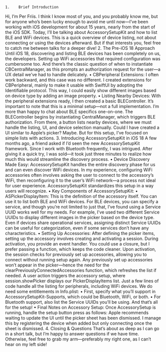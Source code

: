    1.    Brief Introduction
Hi, I’m Per Friis. I think I know most of you, and you probably know me, but for anyone who’s been lucky enough to avoid me until now—I’ve been working with iOS development for about 15 years, nearly from the start of the iOS SDK. Today, I’ll be talking about AccessorySetupKit and how to list BLE and WiFi devices. This is a quick overview of device listing, not about connecting or using the devices afterward. But if that interests you, feel free to catch me between talks for a deeper dive!
    2.    The Pre-iOS 18 Approach
Until iOS 18, discovering and listing BLE devices has been completely on us, the developers. Setting up WiFi accessories that required configuration was cumbersome too. And there’s the classic question of when to instantiate CBCentralManager, as this prompts an authorization request for the user—a UX detail we’ve had to handle delicately.
    •    CBPeripheral Extensions:
I often work backward, and this case was no different. I created extensions for CBPeripheral, mainly to make it usable with SwiftUI by adopting the Identifiable protocol. This way, I could easily show different images based on device type by adding an image property.
    •    Listing Nearby Devices:
With the peripheral extensions ready, I then created a basic BLEController. It’s important to note that this is a minimal setup—not a full implementation. I’m more than happy to chat about BLE specifics one-on-one.
The BLEController begins by instantiating CentralManager, which triggers BLE authorization. From there, a button lists nearby devices, where we must handle the listing, UI, and device selection manually. Could I have created a UI similar to Apple’s picker? Maybe. But for this setup, I’ve focused on simple lists with actions.
    3.    Introducing AccessorySetupKit in iOS 18
A few months ago, a friend asked if I’d seen the new AccessorySetupKit framework. Since I work with Bluetooth frequently, I was intrigued. After giving it a quick try, I was sold—it took just three minutes to realize how much this would streamline the discovery process.
    •    Device Discovery Made Easy:
AccessorySetupKit handles the entire discovery phase for us and can even discover WiFi devices. In my experience, configuring WiFi accessories often involves asking the user to connect to the accessory’s WiFi, then reconfiguring it to the user’s WiFi network—a process not ideal for user experience. AccessorySetupKit standardizes this setup in a way users will recognize.
    •    Key Components of AccessorySetupKit:
    •    ASPickerDisplayItem:
This is the definition of the accessory itself. You can use it to list both BLE and WiFi devices. For BLE devices, you can specify a service, and though you’re not limited to just that, I’ve found using a Service UUID works well for my needs.
For example, I’ve used two different Service UUIDs to display different images in the picker based on the device type. Even if devices share operational services, assigning distinct Service UUIDs can be useful for categorization, even if some services don’t have any characteristics.
    •    Setting Up Accessories:
After defining the picker items, setting up the accessory involves creating and activating a session. During activation, you provide an event handler. You could use a closure, but I prefer passing a function, which keeps the code cleaner.
Upon activation, the session checks for previously set up accessories, allowing you to connect without running setup again. Any previously set up accessories won’t appear in the picker—hence the need for the clearPreviouslyConnectedAccessories function, which refreshes the list if needed.
A user action triggers the accessory setup, where session.showPicker displays our PickerDisplayItems list. Just a few lines of code handle all the listing for peripherals, including WiFi devices. We do need some entitlements in Info.plist:
    •    First, specify what you’ll support in AccessorySetupKit-Supports, which could be Bluetooth, WiFi, or both.
    •    For Bluetooth support, also list the Service UUIDs you’ll be using. And that’s all for the setup!
    •    Final Notes on Accessory Setup:
Once AccessorySetup is running, handle the setup button press as follows: Apple recommends waiting to update the UI until the picker sheet has been dismissed. I manage this by registering the device when added but only connecting once the sheet is dismissed.
    4.    Closing & Questions
That’s about as deep as I can go in a short talk, but I’m happy to answer questions if we have time. Otherwise, feel free to grab my arm—preferably my right one, as I can’t hear on my left side!
